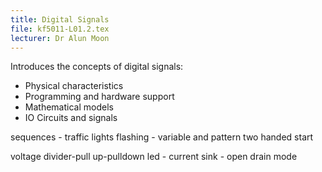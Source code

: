 ```yaml
---
title: Digital Signals
file: kf5011-L01.2.tex
lecturer: Dr Alun Moon
---
```

Introduces the concepts of digital signals:
 * Physical characteristics
 * Programming and hardware support
 * Mathematical models
 * IO Circuits and signals

sequences - traffic lights
flashing - variable and pattern
two handed start

voltage divider-pull up-pulldown
led - current sink - open drain mode
